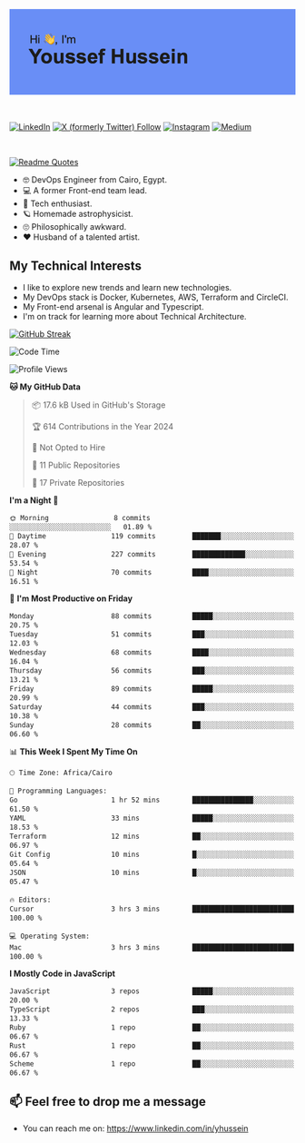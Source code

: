 [![Youssef's GitHub Banner](./assets/youssef-hussein.png)](https://github.com/yorki404)

</br>

[![LinkedIn](https://img.shields.io/badge/linkedin-%230077B5.svg?style=for-the-badge&logo=linkedin&logoColor=white)](https://www.linkedin.com/in/yhussein/)
[![X (formerly Twitter) Follow](https://img.shields.io/twitter/follow/devqik_?style=for-the-badge&logo=X&logoColor=White&labelColor=White)](https://twitter.com/devqik_)
[![Instagram](https://img.shields.io/badge/devqik-E4405F?style=for-the-badge&logo=Instagram&logoColor=white)](https://instagram.com/devqik)
[![Medium](https://img.shields.io/badge/Medium-12100E?style=for-the-badge&logo=medium&logoColor=white)](https://medium.com/@devqik)

</br>

[![Readme Quotes](https://quotes-github-readme.vercel.app/api?type=horizontal&theme=dark)](https://github.com/piyushsuthar/github-readme-quotes)

- :nerd_face: DevOps Engineer from Cairo, Egypt.
- :computer: A former Front-end team lead.
- :satellite: Tech enthusiast.
- :ringed_planet: Homemade astrophysicist.
- :roll_eyes: Philosophically awkward.
- :heart: Husband of a talented artist.

## My Technical Interests

- I like to explore new trends and learn new technologies.
- My DevOps stack is Docker, Kubernetes, AWS, Terraform and CircleCI.
- My Front-end arsenal is Angular and Typescript.
- I'm on track for learning more about Technical Architecture.

[![GitHub Streak](https://streak-stats.demolab.com/?user=devqik&theme=dark)](https://git.io/streak-stats)

<!--START_SECTION:waka-->
![Code Time](http://img.shields.io/badge/Code%20Time-879%20hrs%2026%20mins-blue)

![Profile Views](http://img.shields.io/badge/Profile%20Views-1-blue)

**🐱 My GitHub Data** 

> 📦 17.6 kB Used in GitHub's Storage 
 > 
> 🏆 614 Contributions in the Year 2024
 > 
> 🚫 Not Opted to Hire
 > 
> 📜 11 Public Repositories 
 > 
> 🔑 17 Private Repositories 
 > 
**I'm a Night 🦉** 

```text
🌞 Morning                8 commits           ░░░░░░░░░░░░░░░░░░░░░░░░░   01.89 % 
🌆 Daytime                119 commits         ███████░░░░░░░░░░░░░░░░░░   28.07 % 
🌃 Evening                227 commits         █████████████░░░░░░░░░░░░   53.54 % 
🌙 Night                  70 commits          ████░░░░░░░░░░░░░░░░░░░░░   16.51 % 
```
📅 **I'm Most Productive on Friday** 

```text
Monday                   88 commits          █████░░░░░░░░░░░░░░░░░░░░   20.75 % 
Tuesday                  51 commits          ███░░░░░░░░░░░░░░░░░░░░░░   12.03 % 
Wednesday                68 commits          ████░░░░░░░░░░░░░░░░░░░░░   16.04 % 
Thursday                 56 commits          ███░░░░░░░░░░░░░░░░░░░░░░   13.21 % 
Friday                   89 commits          █████░░░░░░░░░░░░░░░░░░░░   20.99 % 
Saturday                 44 commits          ███░░░░░░░░░░░░░░░░░░░░░░   10.38 % 
Sunday                   28 commits          ██░░░░░░░░░░░░░░░░░░░░░░░   06.60 % 
```


📊 **This Week I Spent My Time On** 

```text
🕑︎ Time Zone: Africa/Cairo

💬 Programming Languages: 
Go                       1 hr 52 mins        ███████████████░░░░░░░░░░   61.50 % 
YAML                     33 mins             █████░░░░░░░░░░░░░░░░░░░░   18.53 % 
Terraform                12 mins             ██░░░░░░░░░░░░░░░░░░░░░░░   06.97 % 
Git Config               10 mins             █░░░░░░░░░░░░░░░░░░░░░░░░   05.64 % 
JSON                     10 mins             █░░░░░░░░░░░░░░░░░░░░░░░░   05.47 % 

🔥 Editors: 
Cursor                   3 hrs 3 mins        █████████████████████████   100.00 % 

💻 Operating System: 
Mac                      3 hrs 3 mins        █████████████████████████   100.00 % 
```

**I Mostly Code in JavaScript** 

```text
JavaScript               3 repos             █████░░░░░░░░░░░░░░░░░░░░   20.00 % 
TypeScript               2 repos             ███░░░░░░░░░░░░░░░░░░░░░░   13.33 % 
Ruby                     1 repo              ██░░░░░░░░░░░░░░░░░░░░░░░   06.67 % 
Rust                     1 repo              ██░░░░░░░░░░░░░░░░░░░░░░░   06.67 % 
Scheme                   1 repo              ██░░░░░░░░░░░░░░░░░░░░░░░   06.67 % 
```




<!--END_SECTION:waka-->

## 📫 Feel free to drop me a message
- You can reach me on: https://www.linkedin.com/in/yhussein
